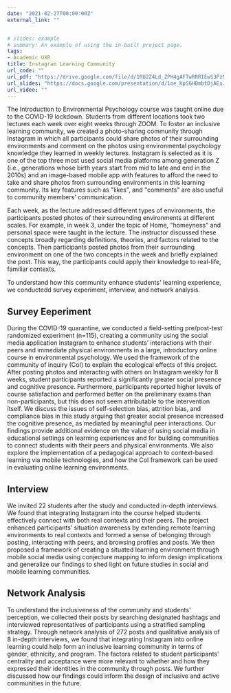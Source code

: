 ```yaml
---
date: "2021-02-27T00:00:00Z"
external_link: ""


# slides: example
# summary: An example of using the in-built project page.
tags:
- Academic UXR
title: Instagram Learning Community
url_code: ""
url_pdf: "https://drive.google.com/file/d/1RU2Z4Ld_ZPH4gAFTwRRRIEwS3PzM3x-S/view?usp=share_link"
url_slides: "https://docs.google.com/presentation/d/1oe_KpS6HBmbtDjAExJ5J_i8zqx2ynigd_iKi5cTpuEs/edit?usp=sharing"
url_video: ""
---
```


The Introduction to Environmental Psychology course was taught online due to the COVID-19 lockdown. Students from different locations took two lectures each week over eight weeks through ZOOM. To foster an inclusive learning community, we created a photo-sharing community through Instagram in which all participants could share photos of their surrounding environments and comment on the photos using environmental psychology knowledge they learned in weekly lectures. Instagram is selected as it is one of the top three most used social media platforms among generation Z (i.e., generations whose birth years start from mid to late and end in the 2010s) and an image-based mobile app with features to afford the need to take and share photos from surrounding environments in this learning community. Its key features such as "likes", and "comments" are also useful to community members' communication. 

Each week, as the lecture addressed different types of environments, the participants posted photos of their surrounding environments at different scales. For example, in week 3, under the topic of Home, "homeyness" and personal space were taught in the lecture. The instructor discussed these concepts broadly regarding definitions, theories, and factors related to the concepts. Then participants posted photos from their surrounding environment on one of the two concepts in the week and briefly explained the post. This way, the participants could apply their knowledge to real-life, familiar contexts. 

To understand how this community enhance students' learning experience, we conductedd survey experiment, interview, and network analysis.

## Survey Eeperiment
During the COVID-19 quarantine, we conducted a field-setting pre/post-test randomized experiment (n=115), creating a community using the social media application Instagram to enhance students’ interactions with their peers and immediate physical environments in a large, introductory online course in environmental psychology. We used the framework of the community of inquiry (CoI) to explain the ecological effects of this project. After posting photos and interacting with others on Instagram weekly for 8 weeks, student participants reported a significantly greater social presence and cognitive presence. Furthermore, participants reported higher levels of course satisfaction and performed better on the preliminary exams than non-participants, but this does not seem attributable to the intervention itself. We discuss the issues of self-selection bias, attrition bias, and compliance bias in this study arguing that greater social presence increased the cognitive presence, as mediated by meaningful peer interactions. Our findings provide additional evidence on the value of using social media in educational settings on learning experiences and for building communities to connect students with their peers and physical environments. We also explore the implementation of a pedagogical approach to context-based learning via mobile technologies, and how the CoI framework can be used in evaluating online learning environments.
## Interview
We invited 22 students after the study and conducted in-depth interviews. We found that integrating Instagram into the course helped students effectively connect with both real contexts and their peers. The project enhanced participants’ situation awareness by extending remote learning environments to real contexts and formed a sense of belonging through posting, interacting with peers, and browsing profiles and posts. We then proposed a framework of creating a situated learning environment through mobile social media using conjecture mapping to inform design implications and generalize our findings to shed light on future studies in social and mobile learning communities.
## Network Analysis
To understand the inclusiveness of the community and students' perception, we collected their posts by searching designated hashtags and interviewed representatives of participants using a stratified sampling strategy. Through network analysis of 272 posts and qualitative analysis of 8 in-depth interviews, we found that integrating Instagram into online learning could help form an inclusive learning community in terms of gender, ethnicity, and program. The factors related to student participants' centrality and acceptance were more relevant to whether and how they expressed their identities in the community through posts. We further discussed how our findings could inform the design of inclusive and active communities in the future. 